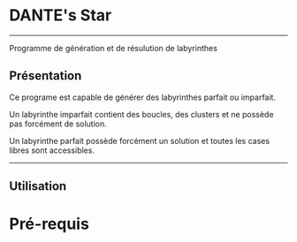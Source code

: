# DANTE's Star
-------------------------
Programme de génération et de résulution de labyrinthes

## Présentation

Ce programe est capable de générer des labyrinthes parfait ou imparfait.  
  
Un labyrinthe imparfait contient des boucles, des clusters et ne possède pas forcément de solution.  



Un labyrinthe parfait possède forcément un solution et toutes les cases libres sont accessibles.  
  
  
--------------------------
## Utilisation

# Pré-requis